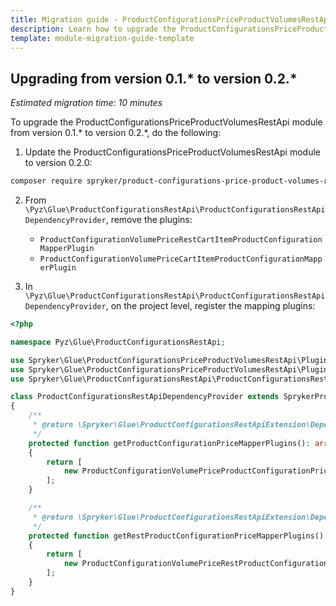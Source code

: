 ```yaml
---
title: Migration guide - ProductConfigurationsPriceProductVolumesRestApi
description: Learn how to upgrade the ProductConfigurationsPriceProductVolumesRestApi module to a newer version.
template: module-migration-guide-template
---
```


## Upgrading from version 0.1.* to version 0.2.* 

*Estimated migration time: 10 minutes*

To upgrade the ProductConfigurationsPriceProductVolumesRestApi module from version 0.1.* to version 0.2.*, do the following:

1. Update the ProductConfigurationsPriceProductVolumesRestApi module to version 0.2.0:

```bash
composer require spryker/product-configurations-price-product-volumes-rest-api:"^0.2.0" --update-with-dependencies
```

2. From `\Pyz\Glue\ProductConfigurationsRestApi\ProductConfigurationsRestApiDependencyProvider`, remove the plugins:
    - `ProductConfigurationVolumePriceRestCartItemProductConfigurationMapperPlugin`
    - `ProductConfigurationVolumePriceCartItemProductConfigurationMapperPlugin`

3. In `\Pyz\Glue\ProductConfigurationsRestApi\ProductConfigurationsRestApiDependencyProvider`, on the project level, register the mapping plugins:

```php
<?php

namespace Pyz\Glue\ProductConfigurationsRestApi;

use Spryker\Glue\ProductConfigurationsPriceProductVolumesRestApi\Plugin\ProductConfigurationsRestApi\ProductConfigurationVolumePriceProductConfigurationPriceMapperPlugin;
use Spryker\Glue\ProductConfigurationsPriceProductVolumesRestApi\Plugin\ProductConfigurationsRestApi\ProductConfigurationVolumePriceRestProductConfigurationPriceMapperPlugin;
use Spryker\Glue\ProductConfigurationsRestApi\ProductConfigurationsRestApiDependencyProvider as SprykerProductConfigurationsRestApiDependencyProvider;

class ProductConfigurationsRestApiDependencyProvider extends SprykerProductConfigurationsRestApiDependencyProvider
{
    /**
     * @return \Spryker\Glue\ProductConfigurationsRestApiExtension\Dependency\Plugin\ProductConfigurationPriceMapperPluginInterface[]
     */
    protected function getProductConfigurationPriceMapperPlugins(): array
    {
        return [
            new ProductConfigurationVolumePriceProductConfigurationPriceMapperPlugin(),
        ];
    }

    /**
     * @return \Spryker\Glue\ProductConfigurationsRestApiExtension\Dependency\Plugin\RestProductConfigurationPriceMapperPluginInterface[]
     */
    protected function getRestProductConfigurationPriceMapperPlugins(): array
    {
        return [
            new ProductConfigurationVolumePriceRestProductConfigurationPriceMapperPlugin(),
        ];
    }
}
```
